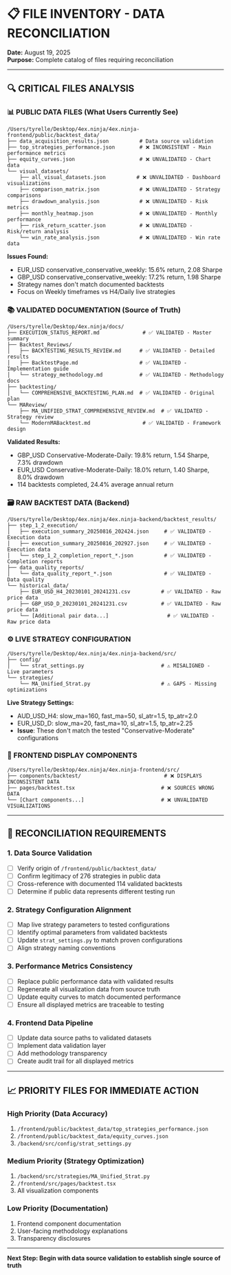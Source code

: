 # 📋 FILE INVENTORY - DATA RECONCILIATION
**Date:** August 19, 2025  
**Purpose:** Complete catalog of files requiring reconciliation  

---

## 🔍 **CRITICAL FILES ANALYSIS**

### **📊 PUBLIC DATA FILES (What Users Currently See)**

```
/Users/tyrelle/Desktop/4ex.ninja/4ex.ninja-frontend/public/backtest_data/
├── data_acquisition_results.json          # Data source validation
├── top_strategies_performance.json        # ❌ INCONSISTENT - Main performance metrics
├── equity_curves.json                     # ❌ UNVALIDATED - Chart data
└── visual_datasets/
    ├── all_visual_datasets.json          # ❌ UNVALIDATED - Dashboard visualizations
    ├── comparison_matrix.json             # ❌ UNVALIDATED - Strategy comparisons
    ├── drawdown_analysis.json             # ❌ UNVALIDATED - Risk metrics
    ├── monthly_heatmap.json               # ❌ UNVALIDATED - Monthly performance
    ├── risk_return_scatter.json           # ❌ UNVALIDATED - Risk/return analysis
    └── win_rate_analysis.json             # ❌ UNVALIDATED - Win rate data
```

**Issues Found:**
- EUR_USD conservative_conservative_weekly: 15.6% return, 2.08 Sharpe
- GBP_USD conservative_conservative_weekly: 17.2% return, 1.98 Sharpe
- Strategy names don't match documented backtests
- Focus on Weekly timeframes vs H4/Daily live strategies

### **📚 VALIDATED DOCUMENTATION (Source of Truth)**

```
/Users/tyrelle/Desktop/4ex.ninja/docs/
├── EXECUTION_STATUS_REPORT.md              # ✅ VALIDATED - Master summary
├── Backtest_Reviews/
│   ├── BACKTESTING_RESULTS_REVIEW.md      # ✅ VALIDATED - Detailed results
│   ├── BacktestPage.md                    # ✅ VALIDATED - Implementation guide
│   └── strategy_methodology.md            # ✅ VALIDATED - Methodology docs
├── backtesting/
│   └── COMPREHENSIVE_BACKTESTING_PLAN.md  # ✅ VALIDATED - Original plan
└── MAReview/
    ├── MA_UNIFIED_STRAT_COMPREHENSIVE_REVIEW.md  # ✅ VALIDATED - Strategy review
    └── ModernMABacktest.md                 # ✅ VALIDATED - Framework design
```

**Validated Results:**
- GBP_USD Conservative-Moderate-Daily: 19.8% return, 1.54 Sharpe, 7.3% drawdown
- EUR_USD Conservative-Moderate-Daily: 18.0% return, 1.40 Sharpe, 8.0% drawdown
- 114 backtests completed, 24.4% average annual return

### **🗃️ RAW BACKTEST DATA (Backend)**

```
/Users/tyrelle/Desktop/4ex.ninja/4ex.ninja-backend/backtest_results/
├── step_1_2_execution/
│   ├── execution_summary_20250816_202424.json     # ✅ VALIDATED - Execution data
│   ├── execution_summary_20250816_202927.json     # ✅ VALIDATED - Execution data
│   └── step_1_2_completion_report_*.json          # ✅ VALIDATED - Completion reports
├── data_quality_reports/
│   └── data_quality_report_*.json                 # ✅ VALIDATED - Data quality
└── historical_data/
    ├── EUR_USD_H4_20230101_20241231.csv          # ✅ VALIDATED - Raw price data
    ├── GBP_USD_D_20230101_20241231.csv           # ✅ VALIDATED - Raw price data
    └── [Additional pair data...]                   # ✅ VALIDATED - Raw price data
```

### **⚙️ LIVE STRATEGY CONFIGURATION**

```
/Users/tyrelle/Desktop/4ex.ninja/4ex.ninja-backend/src/
├── config/
│   └── strat_settings.py                         # ⚠️ MISALIGNED - Live parameters
└── strategies/
    └── MA_Unified_Strat.py                       # ⚠️ GAPS - Missing optimizations
```

**Live Strategy Settings:**
- AUD_USD_H4: slow_ma=160, fast_ma=50, sl_atr=1.5, tp_atr=2.0
- EUR_USD_D: slow_ma=20, fast_ma=10, sl_atr=1.5, tp_atr=2.25
- **Issue**: These don't match the tested "Conservative-Moderate" configurations

### **🎨 FRONTEND DISPLAY COMPONENTS**

```
/Users/tyrelle/Desktop/4ex.ninja/4ex.ninja-frontend/src/
├── components/backtest/                           # ❌ DISPLAYS INCONSISTENT DATA
├── pages/backtest.tsx                            # ❌ SOURCES WRONG DATA
└── [Chart components...]                         # ❌ UNVALIDATED VISUALIZATIONS
```

---

## 🔧 **RECONCILIATION REQUIREMENTS**

### **1. Data Source Validation**
- [ ] Verify origin of `/frontend/public/backtest_data/`
- [ ] Confirm legitimacy of 276 strategies in public data
- [ ] Cross-reference with documented 114 validated backtests
- [ ] Determine if public data represents different testing run

### **2. Strategy Configuration Alignment**
- [ ] Map live strategy parameters to tested configurations
- [ ] Identify optimal parameters from validated backtests
- [ ] Update `strat_settings.py` to match proven configurations
- [ ] Align strategy naming conventions

### **3. Performance Metrics Consistency**
- [ ] Replace public performance data with validated results
- [ ] Regenerate all visualization data from source truth
- [ ] Update equity curves to match documented performance
- [ ] Ensure all displayed metrics are traceable to testing

### **4. Frontend Data Pipeline**
- [ ] Update data source paths to validated datasets
- [ ] Implement data validation layer
- [ ] Add methodology transparency
- [ ] Create audit trail for all displayed metrics

---

## 📈 **PRIORITY FILES FOR IMMEDIATE ACTION**

### **High Priority (Data Accuracy)**
1. `/frontend/public/backtest_data/top_strategies_performance.json`
2. `/frontend/public/backtest_data/equity_curves.json`
3. `/backend/src/config/strat_settings.py`

### **Medium Priority (Strategy Optimization)**
1. `/backend/src/strategies/MA_Unified_Strat.py`
2. `/frontend/src/pages/backtest.tsx`
3. All visualization components

### **Low Priority (Documentation)**
1. Frontend component documentation
2. User-facing methodology explanations
3. Transparency disclosures

---

**Next Step: Begin with data source validation to establish single source of truth**
